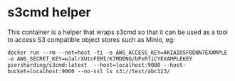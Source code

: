s3cmd helper
============

This container is a helper that wraps s3cmd so that it can be used as a tool to access S3 compatible object stores such as Minio, eg:
```
docker run --rm --net=host -ti -e AWS_ACCESS_KEY=AKIAIOSFODNN7EXAMPLE -e AWS_SECRET_KEY=wJalrXUtnFEMI/K7MDENG/bPxRfiCYEXAMPLEKEY piersharding/s3cmd:latest  --host=localhost:9000 --host-bucket=localhost:9000 --no-ssl ls s3://test/abc123/
```

